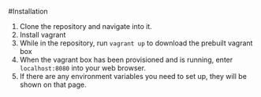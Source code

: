 #Installation

1. Clone the repository and navigate into it.
2. Install vagrant
3. While in the repository, run `vagrant up` to download the prebuilt vagrant box
4. When the vagrant box has been provisioned and is running, enter `localhost:8080` into your web browser.
5. If there are any environment variables you need to set up, they will be shown on that page.
